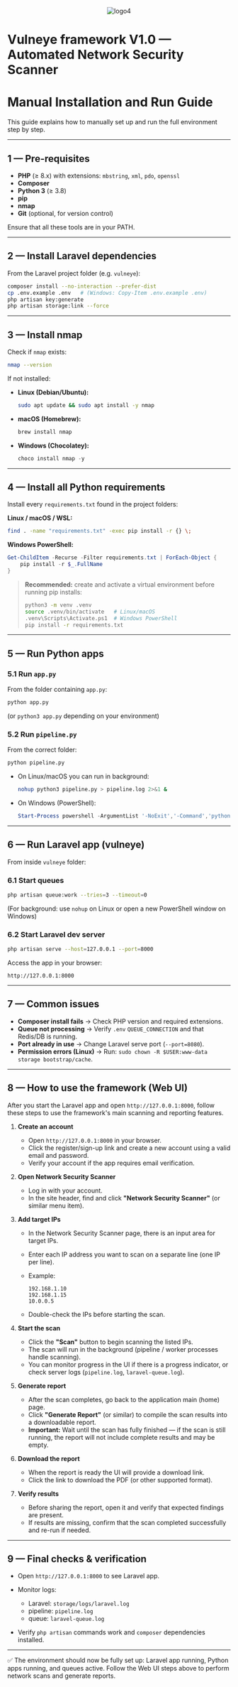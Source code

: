 <p align="center">
  <img src="https://github.com/user-attachments/assets/ed6abf32-7e21-4bdd-862c-cc757ad3a7b8" alt="logo4"/>
</p>

# Vulneye framework V1.0 — Automated Network Security Scanner 

# Manual Installation and Run Guide

This guide explains how to manually set up and run the full environment step by step.

---

## 1 — Pre-requisites

* **PHP** (≥ 8.x) with extensions: `mbstring`, `xml`, `pdo`, `openssl`
* **Composer**
* **Python 3** (≥ 3.8)
* **pip**
* **nmap**
* **Git** (optional, for version control)

Ensure that all these tools are in your PATH.

---

## 2 — Install Laravel dependencies

From the Laravel project folder (e.g. `vulneye`):

```bash
composer install --no-interaction --prefer-dist
cp .env.example .env   # (Windows: Copy-Item .env.example .env)
php artisan key:generate
php artisan storage:link --force
```

---

## 3 — Install nmap

Check if `nmap` exists:

```bash
nmap --version
```

If not installed:

* **Linux (Debian/Ubuntu):**

  ```bash
  sudo apt update && sudo apt install -y nmap
  ```
* **macOS (Homebrew):**

  ```bash
  brew install nmap
  ```
* **Windows (Chocolatey):**

  ```powershell
  choco install nmap -y
  ```

---

## 4 — Install all Python requirements

Install every `requirements.txt` found in the project folders:

**Linux / macOS / WSL:**

```bash
find . -name "requirements.txt" -exec pip install -r {} \;
```

**Windows PowerShell:**

```powershell
Get-ChildItem -Recurse -Filter requirements.txt | ForEach-Object {
    pip install -r $_.FullName
}
```

> **Recommended:** create and activate a virtual environment before running pip installs:
>
> ```bash
> python3 -m venv .venv
> source .venv/bin/activate   # Linux/macOS
> .venv\Scripts\Activate.ps1  # Windows PowerShell
> pip install -r requirements.txt
> ```

---

## 5 — Run Python apps

### 5.1 Run `app.py`

From the folder containing `app.py`:

```bash
python app.py
```

(or `python3 app.py` depending on your environment)

### 5.2 Run `pipeline.py`

From the correct folder:

```bash
python pipeline.py
```

* On Linux/macOS you can run in background:

  ```bash
  nohup python3 pipeline.py > pipeline.log 2>&1 &
  ```
* On Windows (PowerShell):

  ```powershell
  Start-Process powershell -ArgumentList '-NoExit','-Command','python "C:\path\to\pipeline.py"'
  ```

---

## 6 — Run Laravel app (vulneye)

From inside `vulneye` folder:

### 6.1 Start queues

```bash
php artisan queue:work --tries=3 --timeout=0
```

(For background: use `nohup` on Linux or open a new PowerShell window on Windows)

### 6.2 Start Laravel dev server

```bash
php artisan serve --host=127.0.0.1 --port=8000
```

Access the app in your browser:

```
http://127.0.0.1:8000
```

---

## 7 — Common issues

* **Composer install fails** → Check PHP version and required extensions.
* **Queue not processing** → Verify `.env` `QUEUE_CONNECTION` and that Redis/DB is running.
* **Port already in use** → Change Laravel serve port (`--port=8080`).
* **Permission errors (Linux)** → Run: `sudo chown -R $USER:www-data storage bootstrap/cache`.

---

## 8 — How to use the framework (Web UI)

After you start the Laravel app and open `http://127.0.0.1:8000`, follow these steps to use the framework's main scanning and reporting features.

1. **Create an account**

   * Open `http://127.0.0.1:8000` in your browser.
   * Click the register/sign-up link and create a new account using a valid email and password.
   * Verify your account if the app requires email verification.

2. **Open Network Security Scanner**

   * Log in with your account.
   * In the site header, find and click **"Network Security Scanner"** (or similar menu item).

3. **Add target IPs**

   * In the Network Security Scanner page, there is an input area for target IPs.
   * Enter each IP address you want to scan on a separate line (one IP per line).
   * Example:

     ```text
     192.168.1.10
     192.168.1.15
     10.0.0.5
     ```
   * Double-check the IPs before starting the scan.

4. **Start the scan**

   * Click the **"Scan"** button to begin scanning the listed IPs.
   * The scan will run in the background (pipeline / worker processes handle scanning).
   * You can monitor progress in the UI if there is a progress indicator, or check server logs (`pipeline.log`, `laravel-queue.log`).

5. **Generate report**

   * After the scan completes, go back to the application main (home) page.
   * Click **"Generate Report"** (or similar) to compile the scan results into a downloadable report.
   * **Important:** Wait until the scan has fully finished — if the scan is still running, the report will not include complete results and may be empty.

6. **Download the report**

   * When the report is ready the UI will provide a download link.
   * Click the link to download the PDF (or other supported format).

7. **Verify results**

   * Before sharing the report, open it and verify that expected findings are present.
   * If results are missing, confirm that the scan completed successfully and re-run if needed.

---

## 9 — Final checks & verification

* Open `http://127.0.0.1:8000` to see Laravel app.
* Monitor logs:

  * Laravel: `storage/logs/laravel.log`
  * pipeline: `pipeline.log`
  * queue: `laravel-queue.log`
* Verify `php artisan` commands work and `composer` dependencies installed.

---

✅ The environment should now be fully set up: Laravel app running, Python apps running, and queues active. Follow the Web UI steps above to perform network scans and generate reports.
